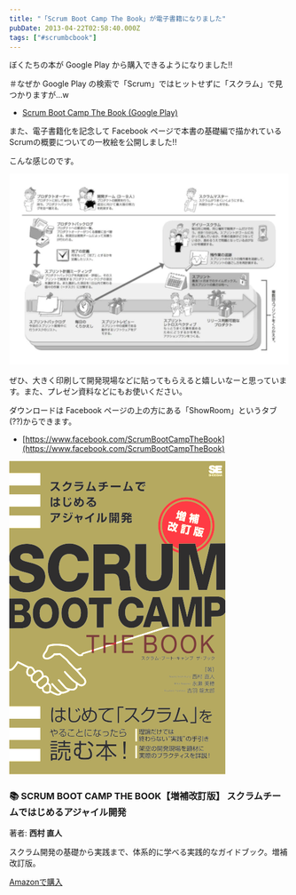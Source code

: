 ```yaml
---
title: "「Scrum Boot Camp The Book」が電子書籍になりました"
pubDate: 2013-04-22T02:58:40.000Z
tags: ["#scrumbcbook"]
---
```


ぼくたちの本が Google Play から購入できるようになりました!!

＃なぜか Google Play の検索で「Scrum」ではヒットせずに「スクラム」で見つかりますが…w

- [Scrum Boot Camp The Book (Google Play)](https://play.google.com/store/books/details/%E8%A5%BF%E6%9D%91%E7%9B%B4%E4%BA%BA_SCRUM_BOOT_CAMP_THE_BOOK?id=ev76Lw6jRsIC)

また、電子書籍化を記念して Facebook ページで本書の基礎編で描かれているScrumの概要についての一枚絵を公開しました!!

こんな感じのです。

![f:id:nawoto:20130419171036j:image:w360](/images/backtrace/2013/04/22/20130419171036.webp)

ぜひ、大きく印刷して開発現場などに貼ってもらえると嬉しいなーと思っています。また、プレゼン資料などにもお使いください。

ダウンロードは Facebook ページの上の方にある「ShowRoom」というタブ(??)からできます。

- [https://www.facebook.com/ScrumBootCampTheBook](https://www.facebook.com/ScrumBootCampTheBook)


<div class="book-card group">
  <div class="book-cover">
    <picture>
      <source srcset="/images/books/scrum-bootcamp-the-book-cover.webp" type="image/webp">
      <img src="/images/books/scrum-bootcamp-the-book-cover.png" alt="SCRUM BOOT CAMP THE BOOK【増補改訂版】 スクラムチームではじめるアジャイル開発 の表紙" class="w-full h-auto rounded-lg shadow-md">
    </picture>
  </div>
  <div class="book-content">
    <h3 class="book-title text-lg font-semibold mb-2">📚 SCRUM BOOT CAMP THE BOOK【増補改訂版】 スクラムチームではじめるアジャイル開発</h3>
    <p class="book-author text-sm text-gray-600 mb-3">著者: <strong>西村 直人</strong></p>
    <p class="book-description text-sm text-gray-700 mb-4">スクラム開発の基礎から実践まで、体系的に学べる実践的なガイドブック。増補改訂版。</p>
    <a href="http://www.amazon.co.jp/exec/obidos/ASIN/B086GBXRN6/nawoto07-22/" class="inline-block bg-orange-500 text-white px-4 py-2 rounded-md text-sm font-medium transition-colors duration-200 group-hover:bg-green-500 group-hover:text-white">
      Amazonで購入
    </a>
  </div>
</div>
